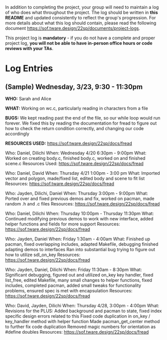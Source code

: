 In addition to completing the project, your group will need to maintain a log of who does what throughout the project. The log should be written in **this README** and updated consistently to reflect the group's progression. For more details about what this log should contain, please read the following document https://sof.tware.design/22sp/documents/project-logs.

This project log is **mandatory** - if you do not have a complete and proper project log, **you will not be able to have in-person office hours or code reviews with your TAs**.

# Log Entries
## (Sample) Wednesday, 3/23, 9:30 - 11:30pm
**WHO:** Sarah and Alice

**WHAT:** Working on wc.c, particularly reading in characters from a file

**BUGS:** We kept reading past the end of the file, so our while loop would run forever. We fixed this by reading the documentation for fread to figure out how to check the return condition correctly, and changing our code accordingly

**RESOURCES USED:** https://sof.tware.design/22sp/docs/fread

Who: Daniel, Dilichi
When: Wednesday 4/20 6:30pm - 9:00pm
What: Worked on creating body.c, finished body.c, worked on and finished scene.c
Resources Used: https://sof.tware.design/22sp/docs/fread

Who: Daniel, David
When: Thursday 4/21 1:00pm - 3:00 pm
What: Imported vector and polygon, made/fixed list, edited body and scene to fit list
Resources: https://sof.tware.design/22sp/docs/fread

Who: Jayden, Dilichi, Daniel
When: Thursday 3:00pm - 9:00pm
What: Ported over and fixed previous demos and fix, worked on pacman, made random .h and .c files
Resources: https://sof.tware.design/22sp/docs/fread

Who: Daniel, Dilichi
When: Thursday 10:00pm - Thursday 11:30pm
What: Continued modifying previous demos to work with new interface, added helper
 functions and fields for more support
Resources: https://sof.tware.design/22sp/docs/fread

Who: Jayden, Daniel
When: Friday 1:30am - 4:00am
What: Finished up pacman, fixed overlapping includes, adapted Makefile, debugging
        finished adapting demos to interfaces 
        Ran into substantial bug trying to figure out how to utilize sdl_on_key
Resources: https://sof.tware.design/22sp/docs/fread

Who: Jayden, Daniel, Dilichi
When: Friday 11:30am - 8:30pm
What: Significant debugging, figured out and utilized on_key key handler, fixed list_free, edited 
        Makefile, many small changes to helper functions, fixed includes, completed pacman, added 
        small tweaks for functionality problems, ensured spec is met with encapsulation
Resources: https://sof.tware.design/22sp/docs/fread

Who: David, Jayden, Dilichi
When: Thursday 4/28, 3:00pm - 4:00pm
What: Revisions for the PLUS:
        Added background and pacman to state, fixed index specific design errors related to this
        Fixed code duplication in on_key / key_handler method with helper function
        Made pacman_get_center method to further fix code duplication
        Removed magic numbers for orientation as #define doubles
Resources: https://sof.tware.design/22sp/docs/fread